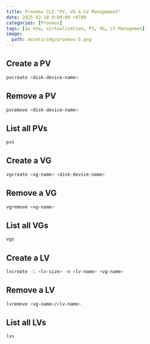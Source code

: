 ```yaml
---
title: Proxmox CLI "PV, VG & LV Management"
date: 2025-02-18 0:00:00 +0700
categories: [Proxmox]
tags: [ảo hóa, virtualization, PV, VG, LV Managemen]     
image:
  path: assets/img/proxmox-5.png
---
```


## Create a PV
```sh
pvcreate <disk-device-name>
```

## Remove a PV
```sh
pvremove <disk-device-name>
```

## List all PVs
```sh
pvs
```

## Create a VG
```sh
vgcreate <vg-name> <disk-device-name>
```

## Remove a VG
```sh
vgremove <vg-name>
```

## List all VGs

```sh
vgs
```

## Create a LV
```sh
lvcreate -L <lv-size> -n <lv-name> <vg-name>
```

## Remove a LV
```sh
lvremove <vg-name>/<lv-name>
```

## List all LVs
```sh
lvs
```